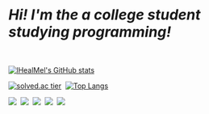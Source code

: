 *Hi! I'm the a college student studying programming!*
=============
&nbsp;
<!--줄바꿈 왜 안되는지 모르겠지만 걍 이렇게 하면 되겠지 난 몰라~ -->
           
[![lHealMel's GitHub stats](https://github-readme-stats.vercel.app/api?username=lHealMel&show_icons=true&theme=radical)](https://github.com/anuraghazra/github-readme-stats)

[![solved.ac tier](http://mazassumnida.wtf/api/generate_badge?boj=mtn2072)](https://solved.ac/mtn2072)&nbsp;
[![Top Langs](https://github-readme-stats.vercel.app/api/top-langs/?username=lHealMel&layout=compact)](https://github.com/anuraghazra/github-readme-stats)

<img src="https://img.shields.io/badge/Python-3766AB?style=flat-square&logo=Python&logoColor=white">&nbsp;
<img src="https://img.shields.io/badge/C-A8B9CC?style=flat-square&logo=C&logoColor=white">&nbsp;
<img src="https://img.shields.io/badge/Java-007396?style=flat-square&logo=Java&logoColor=white">&nbsp;
<img src="https://img.shields.io/badge/HTML-E34F26?style=flat-square&logo=HTML5&logoColor=white">&nbsp;
<img src="https://img.shields.io/badge/CSS-1572B6?style=flat-square&logo=CSS&logoColor=white">
